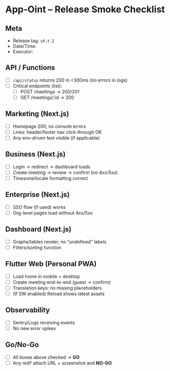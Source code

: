 # App-Oint – Release Smoke Checklist

## Meta
- Release tag: `vX.Y.Z`
- Date/Time:
- Executor:

## API / Functions
- [ ] `/api/status` returns 200 in <300ms (no errors in logs)
- [ ] Critical endpoints (list):
  - [ ] POST /meetings → 200/201
  - [ ] GET  /meetings/:id → 200

## Marketing (Next.js)
- [ ] Homepage 200, no console errors
- [ ] Links: header/footer nav click-through OK
- [ ] Any env-driven text visible (if applicable)

## Business (Next.js)
- [ ] Login → redirect → dashboard loads
- [ ] Create meeting → review → confirm (no 4xx/5xx)
- [ ] Timezone/locale formatting correct

## Enterprise (Next.js)
- [ ] SSO flow (if used) works
- [ ] Org-level pages load without 4xx/5xx

## Dashboard (Next.js)
- [ ] Graphs/tables render; no “undefined” labels
- [ ] Filters/sorting function

## Flutter Web (Personal PWA)
- [ ] Load home in mobile + desktop
- [ ] Create meeting end-to-end (guest → confirm)
- [ ] Translation keys: no missing placeholders
- [ ] (If SW enabled) Reload shows latest assets

## Observability
- [ ] Sentry/Logs receiving events
- [ ] No new error spikes

## Go/No-Go
- [ ] All boxes above checked → **GO**
- [ ] Any red? attach URL + screenshot and **NO-GO**

